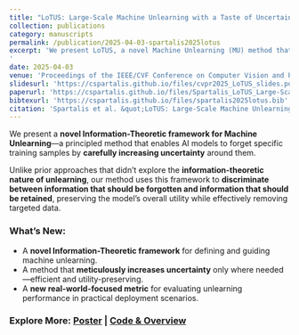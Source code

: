 ```yaml
---
title: "LoTUS: Large-Scale Machine Unlearning with a Taste of Uncertainty"
collection: publications
category: manuscripts
permalink: /publication/2025-04-03-spartalis2025lotus
excerpt: 'We present LoTUS, a novel Machine Unlearning (MU) method that eliminates the influence of training samples from pre-trained models, avoiding retraining from scratch. LoTUS smooths the prediction probabilities of the model up to an information-theoretic bound, mitigating its over-confidence stemming from data memorization. We evaluate LoTUS on Transformer and ResNet18 models against eight baselines across five public datasets. Beyond established MU benchmarks, we evaluate unlearning on ImageNet1k, a large-scale dataset, where retraining is impractical, simulating real-world conditions. Moreover, we introduce the novel Retrain-Free Jensen-Shannon Divergence (RF-JSD) metric to enable evaluation under real-world conditions. The experimental results show that LoTUS outperforms state-of-the-art methods in terms of both efficiency and effectiveness. Code: [https://github.com/cspartalis/LoTUS](https://github.com/cspartalis/LoTUS).
'
date: 2025-04-03
venue: 'Proceedings of the IEEE/CVF Conference on Computer Vision and Pattern Recognition'
slidesurl: 'https://cspartalis.github.io/files/cvpr2025_LoTUS_slides.pdf'
paperurl: 'https://cspartalis.github.io/files/Spartalis_LoTUS_Large-Scale_Machine_Unlearning_with_a_Taste_of_Uncertainty_CVPR_2025_paper.pdf'
bibtexurl: 'https://cspartalis.github.io/files/spartalis2025lotus.bib'
citation: 'Spartalis et al. &quot;LoTUS: Large-Scale Machine Unlearning with a Taste of Uncertainty.&quot; <i> In Proceedings of the IEEE/CVF Conference on Computer Vision and Pattern Recognition</i>. 2025.'
---
```


We present a **novel Information-Theoretic framework for Machine Unlearning**—a principled method that enables AI models to forget specific training samples by **carefully increasing uncertainty** around them.

Unlike prior approaches that didn’t explore the **information-theoretic nature of unlearning**, our method uses this framework to **discriminate between information that should be forgotten and information that should be retained**, preserving the model’s overall utility while effectively removing targeted data.

### What’s New:
- A **novel Information-Theoretic framework** for defining and guiding machine unlearning.
- A method that **meticulously increases uncertainty** only where needed—efficient and utility-preserving.
- A **new real-world-focused metric** for evaluating unlearning performance in practical deployment scenarios.

### Explore More: [Poster](https://cspartalis.github.io/files/LoTUS_cvpr25_poster_final.pdf) | [Code & Overview](https://github.com/cspartalis/LoTUS)
